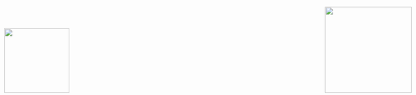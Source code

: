 ⠀




  <div style="float: left; max-height: 400px; position: fixed; left: 10px; bottom: 5px; z-index: 200;"><img 
                                              src="https://images-wixmp-ed30a86b8c4ca887773594c2.wixmp.com/f/a7dd8e33-c262-43cc-a552-228cd6c7b4fd/d1r6ykr-61a2f39c-5cf1-454b-a37f-6f98347c106a.gif?token=eyJ0eXAiOiJKV1QiLCJhbGciOiJIUzI1NiJ9.eyJzdWIiOiJ1cm46YXBwOjdlMGQxODg5ODIyNjQzNzNhNWYwZDQxNWVhMGQyNmUwIiwiaXNzIjoidXJuOmFwcDo3ZTBkMTg4OTgyMjY0MzczYTVmMGQ0MTVlYTBkMjZlMCIsIm9iaiI6W1t7InBhdGgiOiJcL2ZcL2E3ZGQ4ZTMzLWMyNjItNDNjYy1hNTUyLTIyOGNkNmM3YjRmZFwvZDFyNnlrci02MWEyZjM5Yy01Y2YxLTQ1NGItYTM3Zi02Zjk4MzQ3YzEwNmEuZ2lmIn1dXSwiYXVkIjpbInVybjpzZXJ2aWNlOmZpbGUuZG93bmxvYWQiXX0.NjkvMTp2JcDr6FGvKDZXXW_8wyIZV8COql2b4pN5Nrw" width="150" height="150"/></div>

<div style="float: left; max-height: 400px; position: fixed; right: 10px; bottom: 5px; z-index: 200;"><img src="https://media.tenor.com/aYCL8tBRETgAAAAj/shadow-sonic.gif" width="200" height="200"/></div>
